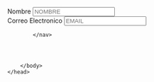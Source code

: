 <!DOCTYPE html>
<html lang="es">
    <meta charset="utf-8"/>
    <title>
        REGISTRACION
    </title>
<meta name="author" content= "ADRAW"/>
<script async src="https://www.googletagmanager.com/gtag/js?id=GA_TRACKING_ID"></script>
<script>
  window.dataLayer = window.dataLayer || [];
  function gtag(){dataLayer.push(arguments);}
  gtag('js', new Date());

  gtag('config', 'GA_TRACKING_ID');
</script>
<link rel="stylesheet" href="formulario.css">
    <head>
        <body>
            <nav class="h45">
                <label for="nombre"> Nombre</label>
                <input type="text" placeholder="NOMBRE" maxlength="10" name="nombre" id="nombre">
            </nav>
            <nav class="h46">
                <label for="Email">Correo Electronico</label>
                <input type="email" placeholder="EMAIL" maxlength="30" name="emali" id="email">

            </nav>
            
                    
        

        </body>
    </head>
</html>
